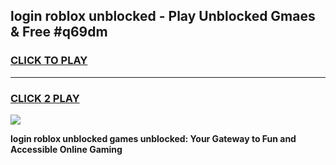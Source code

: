 
## login roblox unblocked - Play Unblocked Gmaes & Free #q69dm
<h3>
<a href="https://news.freeplayer.one?title=login_roblox_unblocked&ref=24F">CLICK TO PLAY</a></h3>
<hr>

<h3>
<a href="https://news.freeplayer.one?title=login_roblox_unblocked&ref=24F">CLICK 2 PLAY</a>
  
</h3>

<a href="https://news.freeplayer.one?title=login_roblox_unblocked&ref=24F/"><img src="https://clearcache.store/games.png"></a>


**login roblox unblocked games unblocked: Your Gateway to Fun and Accessible Online Gaming**
